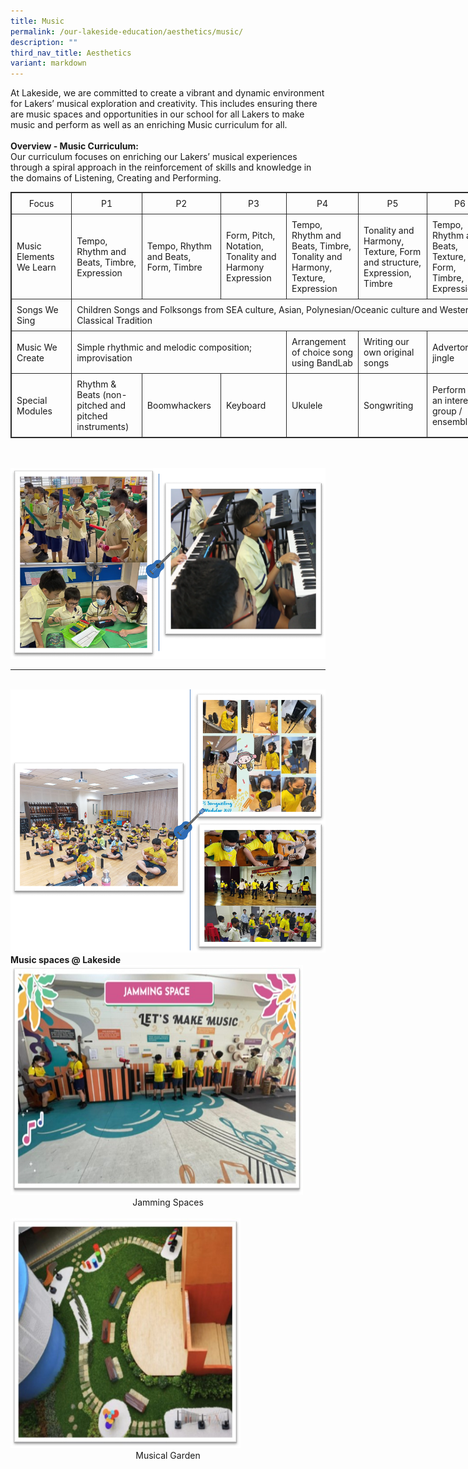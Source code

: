 ```yaml
---
title: Music
permalink: /our-lakeside-education/aesthetics/music/
description: ""
third_nav_title: Aesthetics
variant: markdown
---
```

At Lakeside, we are committed to create a vibrant and dynamic environment for Lakers’
musical exploration and creativity. This includes ensuring there are music spaces and
opportunities in our school for all Lakers to make music and perform as well as an
enriching Music curriculum for all.<br><br>
<b>Overview - Music Curriculum:</b><br>
Our curriculum focuses on enriching our Lakers’ musical experiences through a spiral
approach in the reinforcement of skills and knowledge in the domains of Listening, Creating and Performing.

<table style="border: 1px solid rgb(42, 42, 42); width: 773px;">
<tbody class="" style="margin: 0px; outline: 0px; padding: 0px;">
<tr>
<td width="128" style="padding: 8px; text-align: center; vertical-align: middle; border: 1px solid rgb(42, 42, 42);">Focus</td>
<td width="128" style="padding: 8px; text-align: center; vertical-align: middle; border: 1px solid rgb(42, 42, 42);">P1</td>
<td width="128" style="padding: 8px; text-align: center; vertical-align: middle; border: 1px solid rgb(42, 42, 42);">P2</td>
<td width="128" style="padding: 8px; text-align: center; vertical-align: middle; border: 1px solid rgb(42, 42, 42);">P3</td>
<td width="128" style="padding: 8px; text-align: center; vertical-align: middle; border: 1px solid rgb(42, 42, 42);">P4</td>
<td width="128" style="padding: 8px; text-align: center; vertical-align: middle; border: 1px solid rgb(42, 42, 42);">P5</td>
<td width="128" style="padding: 8px; text-align: center; vertical-align: middle; border: 1px solid rgb(42, 42, 42);">P6</td>
</tr>
<tr>
<td width="128" style="padding: 8px; vertical-align: middle; border: 1px solid rgb(42, 42, 42);">Music Elements We Learn</td>
<td width="128" style="padding: 8px; vertical-align: middle; border: 1px solid rgb(42, 42, 42);">Tempo, Rhythm and Beats, Timbre, Expression </td>
<td width="128" style="padding: 8px; vertical-align: middle; border: 1px solid rgb(42, 42, 42);">Tempo, Rhythm and Beats, Form, Timbre</td>
<td width="128" style="padding: 8px; vertical-align: middle; border: 1px solid rgb(42, 42, 42);">Form, Pitch, Notation, Tonality and Harmony Expression</td>
<td width="128" style="padding: 8px; vertical-align: middle; border: 1px solid rgb(42, 42, 42);">Tempo, Rhythm and Beats, Timbre, Tonality and Harmony, Texture, Expression</td>
<td width="128" style="padding: 8px; vertical-align: middle; border: 1px solid rgb(42, 42, 42);">Tonality and Harmony, Texture, Form and structure, Expression, Timbre</td>
<td width="128" style="padding: 8px; vertical-align: middle; border: 1px solid rgb(42, 42, 42);">Tempo, Rhythm and Beats, Texture, Form, Timbre, Expression</td>
</tr>
<tr>
<td width="128" style="padding: 8px; vertical-align: middle; border: 1px solid rgb(42, 42, 42);">Songs We Sing</td>
<td width="128" colspan="6" style="padding: 8px; vertical-align: middle; border: 1px solid rgb(42, 42, 42);">Children Songs and Folksongs from SEA culture, Asian, Polynesian/Oceanic culture and Western Classical Tradition</td>
</tr>
<tr>
<td width="128" style="padding: 8px; vertical-align: middle; border: 1px solid rgb(42, 42, 42);">Music We Create</td>
<td width="128" colspan="3" style="padding: 8px; vertical-align: middle; border: 1px solid rgb(42, 42, 42);">Simple rhythmic and melodic composition; improvisation</td>
<td width="128" style="padding: 8px; vertical-align: middle; border: 1px solid rgb(42, 42, 42);">Arrangement of choice song using BandLab</td>
<td width="128" style="padding: 8px; vertical-align: middle; border: 1px solid rgb(42, 42, 42);">Writing our own original songs</td>
<td width="128" style="padding: 8px; vertical-align: middle; border: 1px solid rgb(42, 42, 42);">Advertorial jingle</td>
</tr>
<tr style="margin: 0px; outline: 0px; padding: 0px;">
<td width="128" style="padding: 8px; vertical-align: middle; border: 1px solid rgb(42, 42, 42);">Special Modules</td>
<td width="128" style="padding: 8px; vertical-align: middle; border: 1px solid rgb(42, 42, 42);">Rhythm &amp; Beats (non-pitched and pitched instruments)</td>
<td width="128" style="padding: 8px;  vertical-align: middle; border: 1px solid rgb(42, 42, 42);">Boomwhackers</td>
<td width="128" style="padding: 8px; vertical-align: middle; border: 1px solid rgb(42, 42, 42);">Keyboard</td>
<td width="128" style="padding: 8px; vertical-align: middle; border: 1px solid rgb(42, 42, 42);">Ukulele</td>
<td width="128" style="padding: 8px; vertical-align: middle; border: 1px solid rgb(42, 42, 42);">Songwriting</td>
<td width="128" style="padding: 8px; vertical-align: middle; border: 1px solid rgb(42, 42, 42);">Perform as an interest group / ensemble</td>
</tr>
</tbody>
</table>
<br><br>
<img src="/images/Department/07MUSIC/MU1.png">
<br>
<hr><br>
<img src="/images/Department/07MUSIC/MU2.png">
<br>
<b>Music spaces @ Lakeside</b>
<br>
<img src="/images/Department/07MUSIC/MU03.jpg" style="width: 468px; height: 368px;">
<center>Jamming Spaces</center><br>
<img src="/images/Department/07MUSIC/MU04.jpg" style="width: 368px; height: 368px;">
<center>Musical Garden</center>